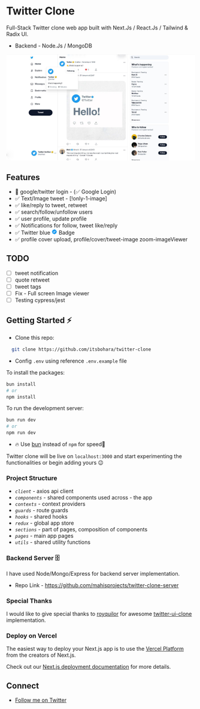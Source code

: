 # Twitter Clone

Full-Stack Twitter clone web app built with Next.Js / React.Js / Tailwind & Radix UI.

- Backend - Node.Js / MongoDB

![Preview of built clone](./public/demo-clone.jpg)

## Features

- 🚧 google/twitter login - (✅ Google Login)
- ✅ Text/Image tweet - [!only-1-image]
- ✅ like/reply to tweet, retweet
- ✅ search/follow/unfollow users
- ✅ user profile, update profile
- ✅ Notifications for follow, tweet like/reply
- ✅ Twitter blue <img src="./public/twitter-blue.svg" height="15"> Badge
- ✅ profile cover upload, profile/cover/tweet-image zoom-imageViewer

## TODO

- [ ] tweet notification
- [ ] quote retweet
- [ ] tweet tags
- [ ] Fix - Full screen Image viewer
- [ ] Testing cypress/jest

## Getting Started ⚡️

- Clone this repo:

```bash
  git clone https://github.com/itsbohara/twitter-clone
```

- Config `.env` using reference `.env.example` file

To install the packages:

```bash
bun install
# or
npm install
```

To run the development server:

```bash
bun run dev
# or
npm run dev
```

- 🔥 Use [bun](https://bun.sh) instead of `npm` for speed🚀

Twitter clone will be live on `localhost:3000` and start experimenting the functionalities or begin adding yours 😉

### Project Structure

- _`client`_ - axios api client
- _`components`_ - shared components used across - the app
- _`contexts`_ - context providers
- _`guards`_ - route guards
- _`hooks`_ - shared hooks
- _`redux`_ - global app store
- _`sections`_ - part of pages, composition of components
- _`pages`_ - main app pages
- _`utils`_ - shared utility functions

### Backend Server 🗄️

I have used Node/Mongo/Express for backend server implementation.

- Repo Link - https://github.com/mahisprojects/twitter-clone-server

### Special Thanks

I would like to give special thanks to [royquilor](https://github.com/royquilor) for awesome [twitter-ui-clone](https://github.com/royquilor/twitter-ui-practise) implementation.

### Deploy on Vercel

The easiest way to deploy your Next.js app is to use the [Vercel Platform](https://vercel.com/new?utm_medium=default-template&filter=next.js&utm_source=create-next-app&utm_campaign=create-next-app-readme) from the creators of Next.js.

Check out our [Next.js deployment documentation](https://nextjs.org/docs/deployment) for more details.

## Connect

- [Follow me on Twitter](https://twitter.com/@itsbohara)
